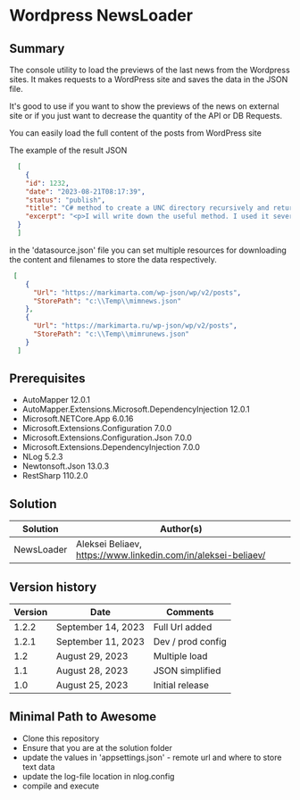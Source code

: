 # Wordpress NewsLoader 

## Summary

The console utility to load the previews of the last news from the Wordpress sites. It makes requests to a WordPress site and saves the data in the JSON file. 

It's good to use if you want to show the previews of the news on external site or if you just want to decrease the quantity of the API or DB Requests.

You can easily load the full content of the posts from WordPress site

The example of the result JSON
```json
  [
    {
    "id": 1232,
    "date": "2023-08-21T08:17:39",
    "status": "publish",
    "title": "C# method to create a UNC directory recursively and return the path",
    "excerpt": "<p>I will write down the useful method. I used it several times and it works good. It&#8217;s C# method to create a UNC directory recursively and return the path.</p>\n"
  }
  ]
```

in the 'datasource.json' file you can set multiple resources for downloading the content and filenames to store the data respectively.
```json
 [
    {
      "Url": "https://markimarta.com/wp-json/wp/v2/posts",
      "StorePath": "c:\\Temp\\mimnews.json"
    },
    {
      "Url": "https://markimarta.ru/wp-json/wp/v2/posts",
      "StorePath": "c:\\Temp\\mimrunews.json"
    }
  ]
```


## Prerequisites
- AutoMapper 12.0.1
- AutoMapper.Extensions.Microsoft.DependencyInjection 12.0.1
- Microsoft.NETCore.App 6.0.16
- Microsoft.Extensions.Configuration 7.0.0
- Microsoft.Extensions.Configuration.Json 7.0.0
- Microsoft.Extensions.DependencyInjection 7.0.0
- NLog 5.2.3
- Newtonsoft.Json 13.0.3
- RestSharp 110.2.0


## Solution

| Solution    | Author(s)                                                     |
| ----------- | ------------------------------------------------------------- |
| NewsLoader  | Aleksei Beliaev, https://www.linkedin.com/in/aleksei-beliaev/ |



## Version history

| Version | Date                | Comments          |
| ------- | ------------------- | ----------------- |
| 1.2.2   | September 14, 2023  | Full Url added    |
| 1.2.1   | September 11, 2023  | Dev / prod config |
| 1.2     | August 29, 2023     | Multiple load     |
| 1.1     | August 28, 2023     | JSON simplified   |
| 1.0     | August 25, 2023     | Initial release   |


## Minimal Path to Awesome

- Clone this repository
- Ensure that you are at the solution folder
- update the values in 'appsettings.json' - remote url and where to store text data
- update the log-file location in nlog.config
- compile and execute

